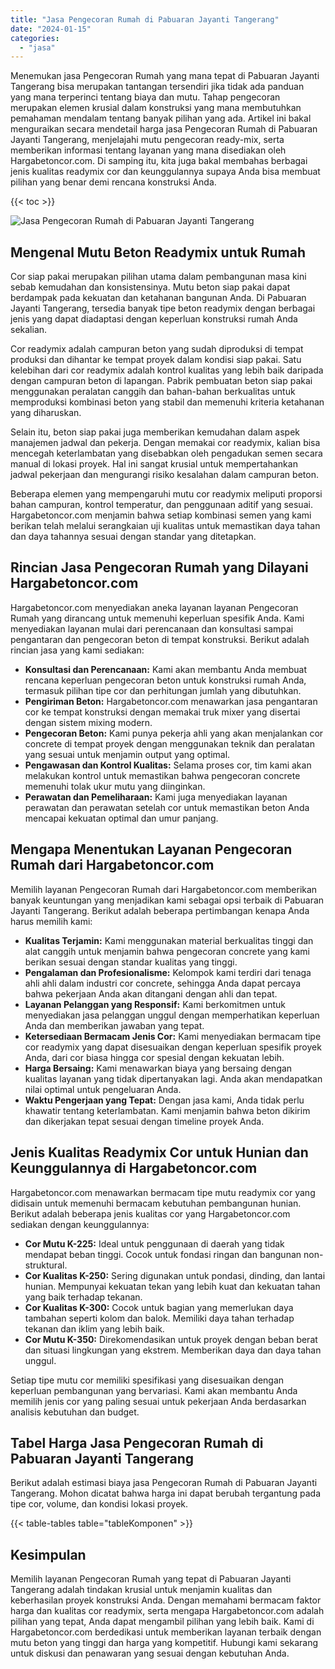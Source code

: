 ```yaml
---
title: "Jasa Pengecoran Rumah di Pabuaran Jayanti Tangerang"
date: "2024-01-15"
categories: 
  - "jasa"
---
```



Menemukan jasa Pengecoran Rumah yang mana tepat di Pabuaran Jayanti Tangerang bisa merupakan tantangan tersendiri jika tidak ada panduan yang mana terperinci tentang biaya dan mutu. Tahap pengecoran merupakan elemen krusial dalam konstruksi yang mana membutuhkan pemahaman mendalam tentang banyak pilihan yang ada. Artikel ini bakal menguraikan secara mendetail harga jasa Pengecoran Rumah di Pabuaran Jayanti Tangerang, menjelajahi mutu pengecoran ready-mix, serta memberikan informasi tentang layanan yang mana disediakan oleh Hargabetoncor.com. Di samping itu, kita juga bakal membahas berbagai jenis kualitas readymix cor dan keunggulannya supaya Anda bisa membuat pilihan yang benar demi rencana konstruksi Anda.

{{< toc >}}

![Jasa Pengecoran Rumah di Pabuaran Jayanti Tangerang](https://hargareadymixid.github.io/hbc/readymix-hbc%20(44).png)

## Mengenal Mutu Beton Readymix untuk Rumah

Cor siap pakai merupakan pilihan utama dalam pembangunan masa kini sebab kemudahan dan konsistensinya. Mutu beton siap pakai dapat berdampak pada kekuatan dan ketahanan bangunan Anda. Di Pabuaran Jayanti Tangerang, tersedia banyak tipe beton readymix dengan berbagai jenis yang dapat diadaptasi dengan keperluan konstruksi rumah Anda sekalian.

Cor readymix adalah campuran beton yang sudah diproduksi di tempat produksi dan dihantar ke tempat proyek dalam kondisi siap pakai. Satu kelebihan dari cor readymix adalah kontrol kualitas yang lebih baik daripada dengan campuran beton di lapangan. Pabrik pembuatan beton siap pakai menggunakan peralatan canggih dan bahan-bahan berkualitas untuk memproduksi kombinasi beton yang stabil dan memenuhi kriteria ketahanan yang diharuskan.

Selain itu, beton siap pakai juga memberikan kemudahan dalam aspek manajemen jadwal dan pekerja. Dengan memakai cor readymix, kalian bisa mencegah keterlambatan yang disebabkan oleh pengadukan semen secara manual di lokasi proyek. Hal ini sangat krusial untuk mempertahankan jadwal pekerjaan dan mengurangi risiko kesalahan dalam campuran beton.

Beberapa elemen yang mempengaruhi mutu cor readymix meliputi proporsi bahan campuran, kontrol temperatur, dan penggunaan aditif yang sesuai. Hargabetoncor.com menjamin bahwa setiap kombinasi semen yang kami berikan telah melalui serangkaian uji kualitas untuk memastikan daya tahan dan daya tahannya sesuai dengan standar yang ditetapkan.

## Rincian Jasa Pengecoran Rumah yang Dilayani Hargabetoncor.com

Hargabetoncor.com menyediakan aneka layanan layanan Pengecoran Rumah yang dirancang untuk memenuhi keperluan spesifik Anda. Kami menyediakan layanan mulai dari perencanaan dan konsultasi sampai pengantaran dan pengecoran beton di tempat konstruksi. Berikut adalah rincian jasa yang kami sediakan:

- **Konsultasi dan Perencanaan:** Kami akan membantu Anda membuat rencana keperluan pengecoran beton untuk konstruksi rumah Anda, termasuk pilihan tipe cor dan perhitungan jumlah yang dibutuhkan.
- **Pengiriman Beton:** Hargabetoncor.com menawarkan jasa pengantaran cor ke tempat konstruksi dengan memakai truk mixer yang disertai dengan sistem mixing modern.
- **Pengecoran Beton:** Kami punya pekerja ahli yang akan menjalankan cor concrete di tempat proyek dengan menggunakan teknik dan peralatan yang sesuai untuk menjamin output yang optimal.
- **Pengawasan dan Kontrol Kualitas:** Selama proses cor, tim kami akan melakukan kontrol untuk memastikan bahwa pengecoran concrete memenuhi tolak ukur mutu yang diinginkan.
- **Perawatan dan Pemeliharaan:** Kami juga menyediakan layanan perawatan dan perawatan setelah cor untuk memastikan beton Anda mencapai kekuatan optimal dan umur panjang.

## Mengapa Menentukan Layanan Pengecoran Rumah dari Hargabetoncor.com

Memilih layanan Pengecoran Rumah dari Hargabetoncor.com memberikan banyak keuntungan yang menjadikan kami sebagai opsi terbaik di Pabuaran Jayanti Tangerang. Berikut adalah beberapa pertimbangan kenapa Anda harus memilih kami:

- **Kualitas Terjamin:** Kami menggunakan material berkualitas tinggi dan alat canggih untuk menjamin bahwa pengecoran concrete yang kami berikan sesuai dengan standar kualitas yang tinggi.
- **Pengalaman dan Profesionalisme:** Kelompok kami terdiri dari tenaga ahli ahli dalam industri cor concrete, sehingga Anda dapat percaya bahwa pekerjaan Anda akan ditangani dengan ahli dan tepat.
- **Layanan Pelanggan yang Responsif:** Kami berkomitmen untuk menyediakan jasa pelanggan unggul dengan memperhatikan keperluan Anda dan memberikan jawaban yang tepat.
- **Ketersediaan Bermacam Jenis Cor:** Kami menyediakan bermacam tipe cor readymix yang dapat disesuaikan dengan keperluan spesifik proyek Anda, dari cor biasa hingga cor spesial dengan kekuatan lebih.
- **Harga Bersaing:** Kami menawarkan biaya yang bersaing dengan kualitas layanan yang tidak dipertanyakan lagi. Anda akan mendapatkan nilai optimal untuk pengeluaran Anda.
- **Waktu Pengerjaan yang Tepat:** Dengan jasa kami, Anda tidak perlu khawatir tentang keterlambatan. Kami menjamin bahwa beton dikirim dan dikerjakan tepat sesuai dengan timeline proyek Anda.

## Jenis Kualitas Readymix Cor untuk Hunian dan Keunggulannya di Hargabetoncor.com

Hargabetoncor.com menawarkan bermacam tipe mutu readymix cor yang didisain untuk memenuhi bermacam kebutuhan pembangunan hunian. Berikut adalah beberapa jenis kualitas cor yang Hargabetoncor.com sediakan dengan keunggulannya:

- **Cor Mutu K-225:** Ideal untuk penggunaan di daerah yang tidak mendapat beban tinggi. Cocok untuk fondasi ringan dan bangunan non-struktural.
- **Cor Kualitas K-250:** Sering digunakan untuk pondasi, dinding, dan lantai hunian. Mempunyai kekuatan tekan yang lebih kuat dan kekuatan tahan yang baik terhadap tekanan.
- **Cor Kualitas K-300:** Cocok untuk bagian yang memerlukan daya tambahan seperti kolom dan balok. Memiliki daya tahan terhadap tekanan dan iklim yang lebih baik.
- **Cor Mutu K-350:** Direkomendasikan untuk proyek dengan beban berat dan situasi lingkungan yang ekstrem. Memberikan daya dan daya tahan unggul.

Setiap tipe mutu cor memiliki spesifikasi yang disesuaikan dengan keperluan pembangunan yang bervariasi. Kami akan membantu Anda memilih jenis cor yang paling sesuai untuk pekerjaan Anda berdasarkan analisis kebutuhan dan budget.

## Tabel Harga Jasa Pengecoran Rumah di Pabuaran Jayanti Tangerang

Berikut adalah estimasi biaya jasa Pengecoran Rumah di Pabuaran Jayanti Tangerang. Mohon dicatat bahwa harga ini dapat berubah tergantung pada tipe cor, volume, dan kondisi lokasi proyek.

{{< table-tables table="tableKomponen" >}}

## Kesimpulan

Memilih layanan Pengecoran Rumah yang tepat di Pabuaran Jayanti Tangerang adalah tindakan krusial untuk menjamin kualitas dan keberhasilan proyek konstruksi Anda. Dengan memahami bermacam faktor harga dan kualitas cor readymix, serta mengapa Hargabetoncor.com adalah pilihan yang tepat, Anda dapat mengambil pilihan yang lebih baik. Kami di Hargabetoncor.com berdedikasi untuk memberikan layanan terbaik dengan mutu beton yang tinggi dan harga yang kompetitif. Hubungi kami sekarang untuk diskusi dan penawaran yang sesuai dengan kebutuhan Anda.
